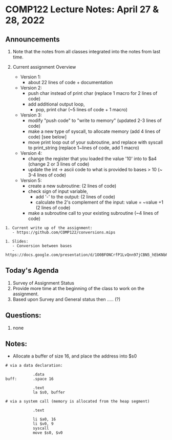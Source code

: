 # COMP122 Lecture Notes: April 27 & 28, 2022

## Announcements
   1. Note that the notes from all classes integrated into the notes from last time.

   1. Current assignment Overview
      - Version 1:  
        * about 22 lines of code + documentation
      - Version 2: 
        * push char instead of print char  (replace 1 macro for 2 lines of code)
        * add additional output loop, 
          - pop, print char  (\~5 lines of code + 1 macro)
      - Version 3:
          - modify "push code" to "write to memory" (updated 2-3 lines of code)
          - make a new type of syscall, to allocate memory (add 4 lines of code) [see below]
          - move print loop out of your subroutine, and replace with syscall to print_string  (replace 1\~lines of code, add 1 macro)
      - Version 4:
          - change the register that you loaded the value '10' into to $a4  (change 2 or 3 lines of code)
          - update the int -> ascii code to what is provided to bases > 10  (~ 3-4 lines of code)
      - Version 5:
          - create a new subroutine:  (2 lines of code)
          - check sign of input variable, 
              - add '-' to the output:  (2 lines of code)
              - calculate the 2's complement of the input: value = \~value +1  (2 lines of code)
          - make a subroutine call to your existing subroutine (\~4 lines of code)

    1. Current write up of the assignment:
       - https://github.com/COMP122/conversions.mips

    1. Slides:
       - Conversion between bases
       - https://docs.google.com/presentation/d/1O0BFONCrfP1LvQnn97jCBN5_hEbKNbRIpRI9vtKI_io/edit#slide=id.g10efea0b76a_0_127



## Today's Agenda
   1. Survey of Assignment Status
   1. Provide more time at the beginning of the class to work on the assignment.
   1. Based upon Survey and General status then ..... (?)
   

## Questions:
   1. none


## Notes:

* Allocate a buffer of size 16, and place the address into $s0

```
# via a data declaration:

            .data
buff:       .space 16

            .text
            la $s0, buffer
```

```
# via a system call (memory is allocated from the heap segment)

            .text

            li $a0, 16
            li $v0, 9
            syscall
            move $s0, $v0

```
